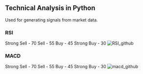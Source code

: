 ## Technical Analysis in Python

Used for generating signals from market data.

### RSI 
Strong Sell - 70
Sell - 55
Buy - 45
Strong Buy - 30
![RSI_github](https://user-images.githubusercontent.com/19486238/62859366-7f65c780-bd2f-11e9-9e4a-7d513fa5a626.PNG)

### MACD
Strong Sell - 70
Sell - 55
Buy - 45
Strong Buy - 30
![macd_github](https://user-images.githubusercontent.com/19486238/62859405-9d332c80-bd2f-11e9-84bd-eb14204acd46.PNG)
